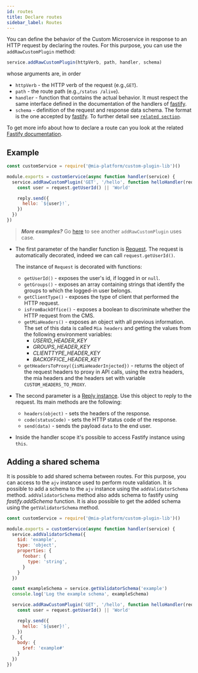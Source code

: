 ```yaml
---
id: routes
title: Declare routes
sidebar_label: Routes
---
```


<!--
WARNING: this file was automatically generated by Mia-Platform Doc Aggregator.
DO NOT MODIFY IT BY HAND.
Instead, modify the source file and run the aggregator to regenerate this file.
-->

You can define the behavior of the Custom Microservice in response to an HTTP request by declaring the routes. For this purpose, you can use the `addRawCustomPlugin` method:

```js
service.addRawCustomPlugin(httpVerb, path, handler, schema)
```

whose arguments are, in order

* `httpVerb` - the HTTP verb of the request (e.g.,`GET`).
* `path` - the route path (e.g.,`/status /alive`).
* `handler` - function that contains the actual behavior. It must respect the same interface defined in the
documentation of the handlers of [fastify](https://www.fastify.io/docs/latest/Routes/#async-await).
* `schema` - definition of the request and response data schema.
The format is the one accepted by [fastify](https://www.fastify.io/docs/latest/Validation-and-Serialization). To further detail see [`related section`](./apidoc.md).

To get more info about how to declare a route can you look at the related [Fastify documentation](https://github.com/fastify/fastify/blob/master/docs/Routes.md).

## Example

```js
const customService = require('@mia-platform/custom-plugin-lib')()

module.exports = customService(async function handler(service) {
  service.addRawCustomPlugin('GET', '/hello', function helloHandler(request, reply) {
    const user = request.getUserId() || 'World'

    reply.send({
      hello: `${user}!`,
    })
  })
}) 
```

> **_More examples?_** Go [here](https://github.com/mia-platform/custom-plugin-lib/blob/master/examples/advanced/index.js) to see another `addRawCustomPlugin` uses case.

* The first parameter of the handler function is [Request](https://www.fastify.io/docs/latest/Request/). The request is automatically decorated, indeed we can call `request.getUserId()`.

    The instance of `Request` is decorated with functions:

  * `getUserId()` - exposes the user's id, if logged in or `null`.
  * `getGroups()` - exposes an array containing strings that identify the groups to which the logged-in user belongs.
  * `getClientType()` - exposes the type of client that performed the HTTP request.
  * `isFromBackOffice()` - exposes a boolean to discriminate whether the HTTP request from the CMS.
  * `getMiaHeaders()` - exposes an object with all previous information.
     The set of this data is called `Mia headers` and getting the values from the following environment variables:
    * *USERID_HEADER_KEY*
    * *GROUPS_HEADER_KEY*
    * *CLIENTTYPE_HEADER_KEY*
    * *BACKOFFICE_HEADER_KEY*
  * `getHeadersToProxy({isMiaHeaderInjected})` - returns the object of the request headers to proxy in API calls, using the extra headers, the mia headers and the headers set with variable `CUSTOM_HEADERS_TO_PROXY`.

* The second parameter is a [Reply instance](https://www.fastify.io/docs/latest/Reply/). Use this object to reply to the request. Its main methods are the following:
  * `headers(object)` - sets the headers of the response.
  * `code(statusCode)` - sets the HTTP status code of the response.
  * `send(data)` - sends the payload `data` to the end user.

* Inside the handler scope it's possible to access Fastify instance using `this`.

## Adding a shared schema

It is possible to add shared schema between routes. For this purpose, you can access to the `ajv` instance used to perform route validation. It is possible to add a schema to the `ajv` instance using the `addValidatorSchema` method. `addValidatorSchema` method also adds schema to fastify using *fastify.addSchema* function. It is also possible to get the added schema using the `getValidatorSchema` method.

```js
const customService = require('@mia-platform/custom-plugin-lib')()

module.exports = customService(async function handler(service) {
  service.addValidatorSchema({
    $id: 'example',
    type: 'object',
    properties: {
      foobar: {
        type: 'string',
      }
    }
  })

  const exampleSchema = service.getValidatorSchema('example')
  console.log('Log the example schema', exampleSchema)

  service.addRawCustomPlugin('GET', '/hello', function helloHandler(request, reply) {
    const user = request.getUserId() || 'World'

    reply.send({
      hello: `${user}!`,
    })
  }, {
    body: {
      $ref: 'example#'
    }
  })
}) 
```
